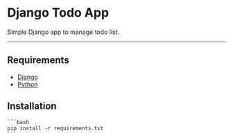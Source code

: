 # Django Todo App 
Simple Django app to manage todo list.

<hr>

## Requirements
- [Django](https://www.djangoproject.com/)
- [Python](https://www.python.org/)

## Installation
    
    ```bash
    pip install -r requirements.txt
    ```